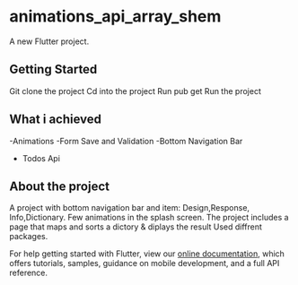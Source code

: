 # animations_api_array_shem

A new Flutter project.

## Getting Started

Git clone the project
Cd into the project
Run pub get
Run the project

## What i achieved
-Animations
-Form Save and Validation
-Bottom Navigation Bar
- Todos Api


## About the project
A project with bottom navigation bar and item: Design,Response, Info,Dictionary.
Few animations in the splash screen. The project includes a page that maps and sorts a dictory & diplays the result
Used diffrent packages.

For help getting started with Flutter, view our
[online documentation](https://flutter.dev/docs), which offers tutorials,
samples, guidance on mobile development, and a full API reference.
